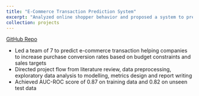 ```yaml
---
title: "E-Commerce Transaction Prediction System"
excerpt: "Analyzed online shopper behavior and proposed a system to predict customers' likelihood to abandon the session without any purchase"
collection: projects
---
```


[GitHub Repo](https://github.com/simonCodeZzz/dsa3101)
* Led a team of 7 to predict e-commerce transaction helping companies to increase purchase conversion rates based on budget constraints and sales targets
* Directed project flow from literature review, data preprocessing, exploratory data analysis to modelling, metrics design and report writing
* Achieved AUC-ROC score of 0.87 on training data and 0.82 on unseen test data
